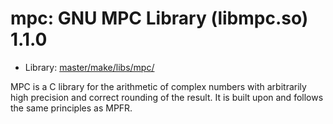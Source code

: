 # mpc: GNU MPC Library (libmpc.so) 1.1.0
 - Library: [master/make/libs/mpc/](https://github.com/Freetz-NG/freetz-ng/tree/master/make/libs/mpc/)

MPC is a C library for the arithmetic of complex numbers with arbitrarily high precision and correct rounding of the result. It is built upon and follows the same principles as MPFR.

